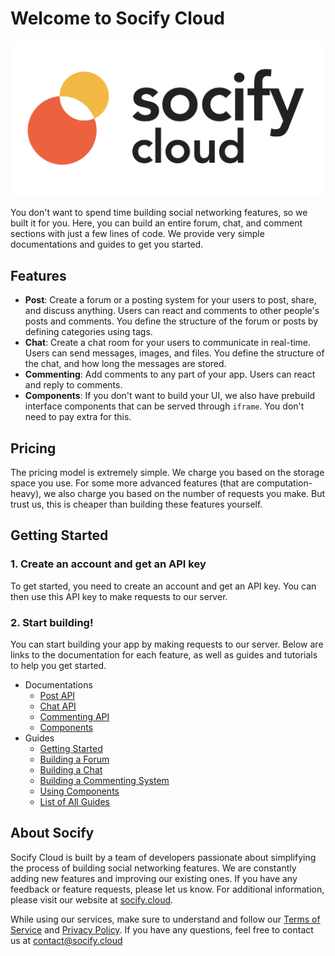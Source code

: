 # Welcome to Socify Cloud

![Socify Cloud Logo](/img/branding/logo.png)

You don't want to spend time building social networking features, so we built it for you. Here, you can build an entire forum, chat, and comment sections with just a few lines of code. We provide very simple documentations and guides to get you started. 

## Features

- **Post**: Create a forum or a posting system for your users to post, share, and discuss anything. Users can react and comments to other people's posts and comments. You define the structure of the forum or posts by defining categories using tags. 
- **Chat**: Create a chat room for your users to communicate in real-time. Users can send messages, images, and files. You define the structure of the chat, and how long the messages are stored.
- **Commenting**: Add comments to any part of your app. Users can react and reply to comments.
- **Components**: If you don't want to build your UI, we also have prebuild interface components that can be served through `iframe`. You don't need to pay extra for this. 

## Pricing

The pricing model is extremely simple. We charge you based on the storage space you use. For some more advanced features (that are computation-heavy), we also charge you based on the number of requests you make. But trust us, this is cheaper than building these features yourself.

## Getting Started

### 1. Create an account and get an API key

To get started, you need to create an account and get an API key. You can then use this API key to make requests to our server. 

### 2. Start building!

You can start building your app by making requests to our server. Below are links to the documentation for each feature, as well as guides and tutorials to help you get started.

- Documentations
    - [Post API](./products/post-api.md)
    - [Chat API](./products/chat-api.md)
    - [Commenting API](./products/commenting-api.md)
    - [Components](./products/components.md)
- Guides
    - [Getting Started](./guides/getting-started.md)
    - [Building a Forum](./guides/building-a-forum.md)
    - [Building a Chat](./guides/building-a-chat.md)
    - [Building a Commenting System](./guides/building-a-commenting-system.md)
    - [Using Components](./guides/using-components.md)
    - [List of All Guides](./guides/catalog.md)

## About Socify

Socify Cloud is built by a team of developers passionate about simplifying the process of building social networking features. We are constantly adding new features and improving our existing ones. If you have any feedback or feature requests, please let us know. For additional information, please visit our website at [socify.cloud](https://socify.cloud).

While using our services, make sure to understand and follow our [Terms of Service](https://socify.cloud/terms) and [Privacy Policy](https://socify.cloud/privacy). If you have any questions, feel free to contact us at [contact@socify.cloud](mailto:contact@socify.cloud)



